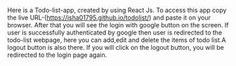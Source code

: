 Here is a Todo-list-app, created by using React Js. To access this app copy the live URL-(https://isha01795.github.io/todolist/) and paste it on your browser. After that you will see the login with google button on the screen. If user is successfully authenticated by google then user is redirected to the todo-list webpage, here you can add,edit and delete the items of todo list.A logout button is also there. If you will click on the logout button, you will be redirected to the login page again.
